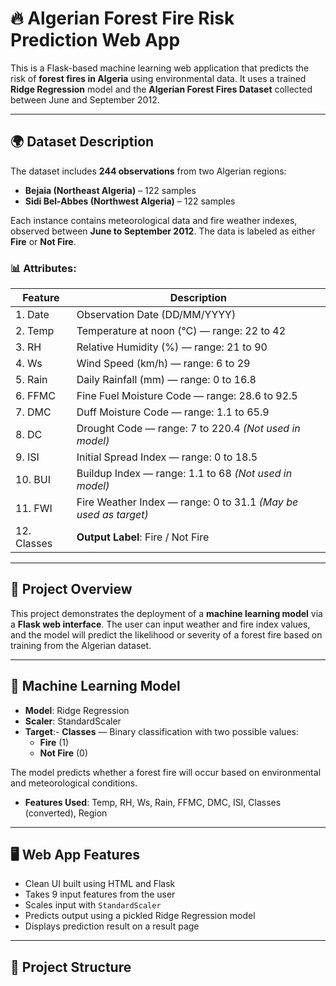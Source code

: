# 🔥 Algerian Forest Fire Risk Prediction Web App

This is a Flask-based machine learning web application that predicts the risk of **forest fires in Algeria** using environmental data. It uses a trained **Ridge Regression** model and the **Algerian Forest Fires Dataset** collected between June and September 2012.

---

## 🌍 Dataset Description

The dataset includes **244 observations** from two Algerian regions:

- **Bejaia (Northeast Algeria)** – 122 samples  
- **Sidi Bel-Abbes (Northwest Algeria)** – 122 samples  

Each instance contains meteorological data and fire weather indexes, observed between **June to September 2012**. The data is labeled as either **Fire** or **Not Fire**.

### 📊 Attributes:

| Feature | Description |
|--------|-------------|
| 1. Date        | Observation Date (DD/MM/YYYY) |
| 2. Temp        | Temperature at noon (°C) — range: 22 to 42 |
| 3. RH          | Relative Humidity (%) — range: 21 to 90 |
| 4. Ws          | Wind Speed (km/h) — range: 6 to 29 |
| 5. Rain        | Daily Rainfall (mm) — range: 0 to 16.8 |
| 6. FFMC        | Fine Fuel Moisture Code — range: 28.6 to 92.5 |
| 7. DMC         | Duff Moisture Code — range: 1.1 to 65.9 |
| 8. DC          | Drought Code — range: 7 to 220.4 *(Not used in model)* |
| 9. ISI         | Initial Spread Index — range: 0 to 18.5 |
| 10. BUI        | Buildup Index — range: 1.1 to 68 *(Not used in model)* |
| 11. FWI        | Fire Weather Index — range: 0 to 31.1 *(May be used as target)* |
| 12. Classes    | **Output Label**: Fire / Not Fire |

---

## 🤖 Project Overview

This project demonstrates the deployment of a **machine learning model** via a **Flask web interface**. The user can input weather and fire index values, and the model will predict the likelihood or severity of a forest fire based on training from the Algerian dataset.

---

## 🧠 Machine Learning Model

- **Model**: Ridge Regression
- **Scaler**: StandardScaler
- **Target**:- **Classes** — Binary classification with two possible values:
  - **Fire** (1)
  - **Not Fire** (0)

The model predicts whether a forest fire will occur based on environmental and meteorological conditions.
- **Features Used**: Temp, RH, Ws, Rain, FFMC, DMC, ISI, Classes (converted), Region

---

## 🖥️ Web App Features

- Clean UI built using HTML and Flask
- Takes 9 input features from the user
- Scales input with `StandardScaler`
- Predicts output using a pickled Ridge Regression model
- Displays prediction result on a result page

---

## 📁 Project Structure




